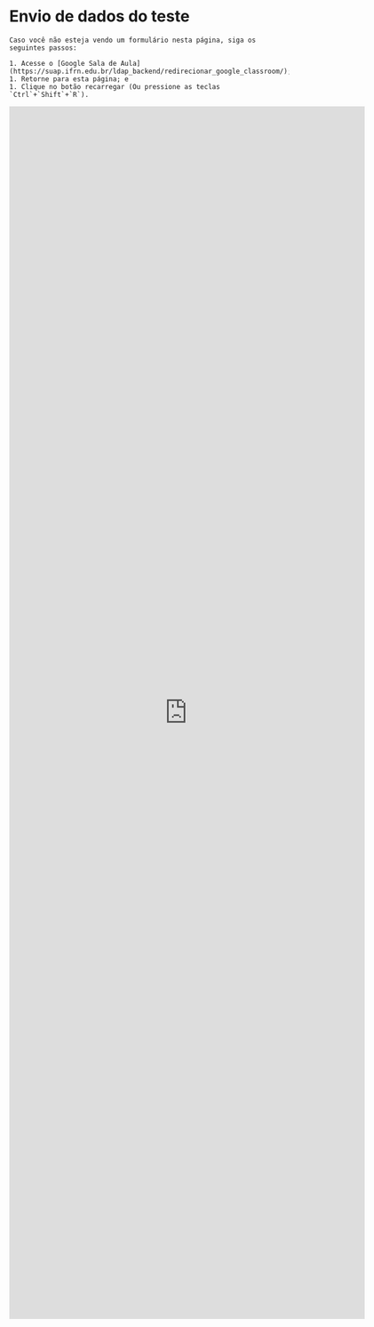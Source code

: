 # Envio de dados do teste

```{warning}
Caso você não esteja vendo um formulário nesta página, siga os seguintes passos:

1. Acesse o [Google Sala de Aula](https://suap.ifrn.edu.br/ldap_backend/redirecionar_google_classroom/);
1. Retorne para esta página; e
1. Clique no botão recarregar (Ou pressione as teclas `Ctrl`+`Shift`+`R`).
```

<iframe src="https://docs.google.com/forms/d/e/1FAIpQLSdRVYvY68FpnGgQHtM3YJowk9zjgLrDAZThfzRl3Ie1Q8LFjQ/viewform?embedded=true" width="640" height="2180" frameborder="0" marginheight="0" marginwidth="0">Carregando…</iframe>
